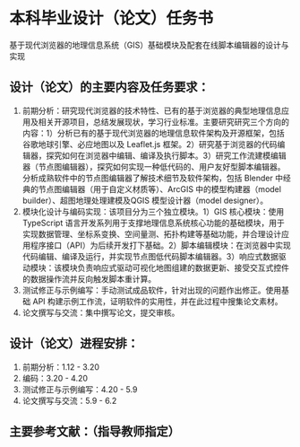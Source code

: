 # 本科毕业设计（论文）任务书 
基于现代浏览器的地理信息系统（GIS）基础模块及配套在线脚本编辑器的设计与实现

## 设计（论文）的主要内容及任务要求： 
1. 前期分析：研究现代浏览器的技术特性、已有的基于浏览器的典型地理信息应用及相关开源项目，总结发展现状，学习行业标准。主要研究研究三个方向的内容：1）分析已有的基于现代浏览器的地理信息软件架构及开源框架，包括谷歌地球引擎、必应地图以及 Leaflet.js 框架。2）研究基于浏览器的代码编辑器，探究如何在浏览器中编辑、编译及执行脚本。3）研究工作流建模编辑器（节点图编辑器），探究如何实现一种低代码的、用户友好型脚本编辑器。分析成熟软件中的节点图编辑器了解技术细节及软件架构，包括 Blender 中经典的节点图编辑器（用于自定义材质等）、ArcGIS 中的模型构建器（model builder）、超图地理处理建模及QGIS 模型设计器（model designer）。
2. 模块化设计与编码实现：该项目分为三个独立模块。1）GIS 核心模块：使用 TypeScript 语言开发系列用于支撑地理信息系统核心功能的基础模块，用于实现数据管理、坐标系变换、空间量测、拓扑构建等基础功能，并合理设计应用程序接口（API）为后续开发打下基础。2）脚本编辑模块：在浏览器中实现代码编辑、编译及运行，并实现节点图低代码脚本编辑器。3）响应式数据驱动模块：该模块负责响应式驱动可视化地图组建的数据更新、接受交互式控件的数据操作流并反向触发脚本重计算。
4. 测试修正与示例编写：手动测试成品软件，针对出现的问题作出修正。使用基础 API 构建示例工作流，证明软件的实用性，并在此过程中搜集论文素材。
5. 论文撰写与交流：集中撰写论文，提交审核。
## 设计（论文）进程安排： 
1. 前期分析：1.12 - 3.20 
2. 编码：3.20 - 4.20 
3. 测试修正与示例编写：4.20 - 5.9
4. 论文撰写与交流：5.9 - 6.2
## 主要参考文献：（指导教师指定） 
